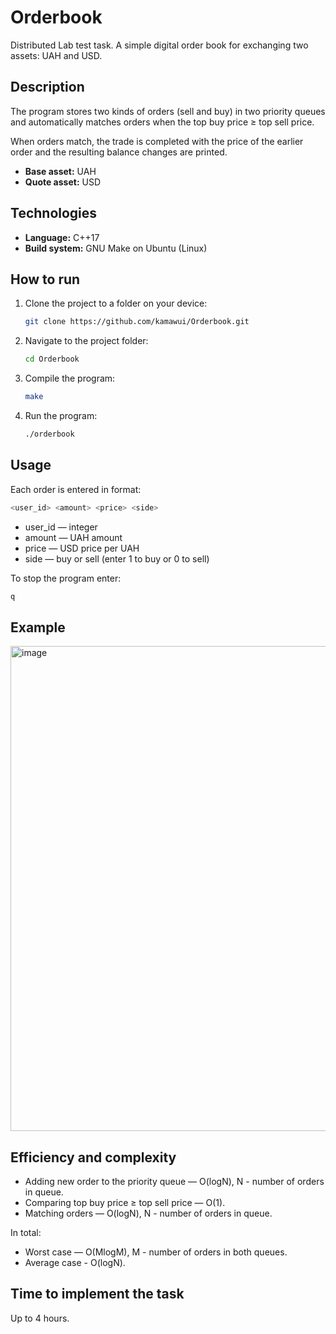 # Orderbook

Distributed Lab test task. 
A simple digital order book for exchanging two assets: UAH and USD.


## Description

The program stores two kinds of orders (sell and buy) in two priority queues and automatically matches orders when the top buy price ≥ top sell price.

When orders match, the trade is completed with the price of the earlier order and the resulting balance changes are printed.

- **Base asset:** UAH  
- **Quote asset:** USD


## Technologies
- **Language:** C++17  
- **Build system:** GNU Make on Ubuntu (Linux)  

## How to run
1. Clone the project to a folder on your device:
   
   ```bash
   git clone https://github.com/kamawui/Orderbook.git
   
2. Navigate to the project folder:
   
   ```bash
   cd Orderbook
   
3. Compile the program:
   
   ```bash
   make
   
4. Run the program:
   ```bash
   ./orderbook

## Usage
Each order is entered in format: 
```bash
<user_id> <amount> <price> <side>
```
- user_id — integer
- amount — UAH amount
- price — USD price per UAH
- side — buy or sell (enter 1 to buy or 0 to sell)

To stop the program enter:
```bash
q
```

## Example
<img width="921" height="776" alt="image" src="https://github.com/user-attachments/assets/2c27b100-8d91-46e4-9aa8-5157487e8b42" />


## Efficiency and complexity
- Adding new order to the priority queue — O(logN), N - number of orders in queue.
- Comparing top buy price ≥ top sell price — O(1).
- Matching orders — O(logN), N - number of orders in queue.

In total:
- Worst case — O(MlogM), M - number of orders in both queues.
- Average case - O(logN).

## Time to implement the task
Up to 4 hours.
